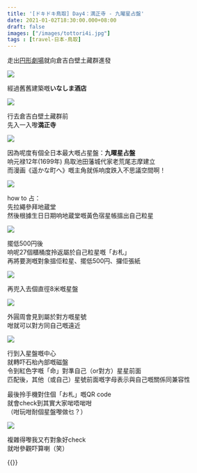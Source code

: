 ```yaml
---
title: '[ドキドキ鳥取] Day4：満正寺 - 九曜星占盤'
date: 2021-01-02T18:30:00.000+08:00
draft: false
images: ["/images/tottori4i.jpg"]
tags : [travel-日本-鳥取]
---
```


走出[円形劇場](https://hidie.net/tottori4h/)就向倉吉白壁土藏群進發  

![](/images/tottori4i1.jpg)

經過舊舊建築嘅**いなしま酒店**  

![](/images/tottori4i2.jpg)

行去倉吉白壁土藏群前  
先入一入嚟**満正寺**  

![](/images/tottori4i.jpg)

因為呢度有個全日本最大嘅占星盤：**九曜星占盤**  
响元禄12年(1699年) 鳥取池田藩城代家老荒尾志摩建立  
而漫画《遥かな町へ》嘅主角就係响度跌入不思議空間啊！  

![](/images/tottori4i3.jpg)

how to 占：  
先拉繩參拜地蔵堂  
然後根據生日日期响地蔵堂嘅黃色宿星帳搵出自己粒星  

![](/images/tottori4i4.jpg)

擺低500円後  
响呢27個櫃桶度拎返屬於自己粒星嘅「お札」  
再將要測嘅對象搵佢粒星、擺低500円、攞佢張紙    

![](/images/tottori4i5.jpg)

再兜入去個直徑8米嘅星盤   

![](/images/tottori4i6.jpg)

外圓周會見到屬於對方嘅星號  
咁就可以對方同自己嘅遠近  

![](/images/tottori4i7.jpg)

行到入星盤嘅中心  
就轉吓石枱內部嘅磁盤  
令到紅色字嘅「命」對準自己（or對方）星星前面  
匹配後，其他（或自己）星號前面嘅字母表示與自己嘅關係同兼容性  
  
最後拎手機對住個「お札」嘅QR code  
就會check到其實大家啱唔啱咁  
（咁玩咁耐個星盤嚟做乜？）  

![](/images/tottori4i8.jpg)

複雜得嚟我又冇對象好check  
就咁參觀吓算喇（笑）
    
  
{{<tottori>}}  
